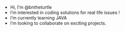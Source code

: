 -  Hi, I’m @bntheturtle
- I’m interested in coding solutions for real life issues ! 
- I’m currently learning JAVA
- I’m looking to collaborate on exciting projects. 


<!---
bntheturtle/bntheturtle is a ✨ special ✨ repository because its `README.md` (this file) appears on your GitHub profile.
You can click the Preview link to take a look at your changes.
--->
